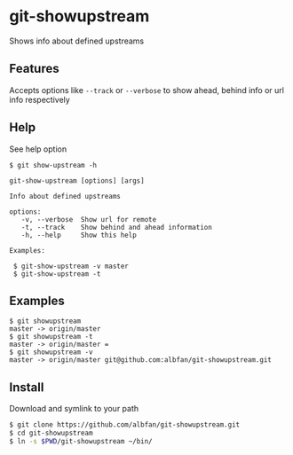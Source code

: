 # git-showupstream

Shows info about defined upstreams

## Features

Accepts options like `--track` or `--verbose` to show ahead, behind info or url info respectively

## Help

See help option

```
$ git show-upstream -h

git-show-upstream [options] [args]

Info about defined upstreams

options:
   -v, --verbose  Show url for remote
   -t, --track    Show behind and ahead information           
   -h, --help     Show this help 

Examples:

 $ git-show-upstream -v master
 $ git-show-upstream -t
```

## Examples

    $ git showupstream
    master -> origin/master
    $ git showupstream -t
    master -> origin/master =
    $ git showupstream -v
    master -> origin/master git@github.com:albfan/git-showupstream.git


## Install

Download and symlink to your path

```bash
$ git clone https://github.com/albfan/git-showupstream.git
$ cd git-showupstream
$ ln -s $PWD/git-showupstream ~/bin/
```

